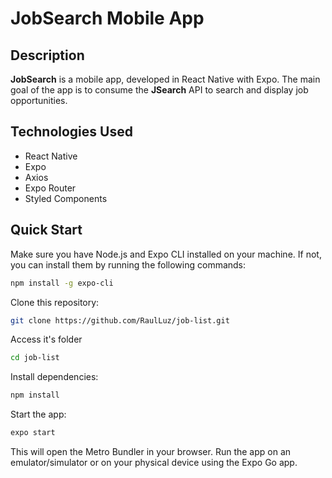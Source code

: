 # JobSearch Mobile App

## Description

**JobSearch** is a mobile app, developed in React Native with Expo. The main goal of the app is to consume the **JSearch** API to search and display job opportunities.

## Technologies Used

- React Native
- Expo
- Axios
- Expo Router
- Styled Components

## Quick Start

Make sure you have Node.js and Expo CLI installed on your machine. If not, you can install them by running the following commands:

```bash
npm install -g expo-cli
```

Clone this repository:
```bash
git clone https://github.com/RaulLuz/job-list.git
```
Access it's folder
```bash
cd job-list
```
Install dependencies:
```bash
npm install
```
Start the app:
```bash
expo start
```
This will open the Metro Bundler in your browser. Run the app on an emulator/simulator or on your physical device using the Expo Go app.

